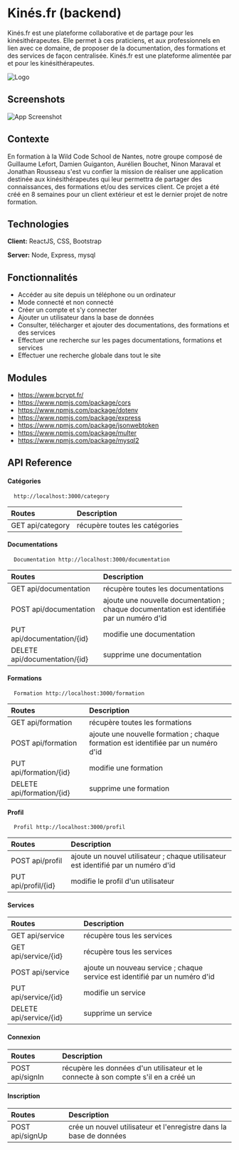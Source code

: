 # Kinés.fr (backend)

Kinés.fr est une plateforme collaborative et de partage pour les
kinésithérapeutes. Elle permet à ces praticiens, et aux
professionnels en lien avec ce domaine, de proposer de la
documentation, des formations et des services de façon centralisée.
Kinés.fr est une plateforme alimentée par et pour les
kinésithérapeutes.

![Logo](https://cdn.discordapp.com/attachments/816033799979794482/865169749759623178/logo_kineservice-removebg-preview.png (2))

    
## Screenshots

![App Screenshot](https://cdn.discordapp.com/attachments/816033799979794482/865162313383018526/screen_site_responsive-removebg-preview.png (2))

  
## Contexte

En formation à la Wild Code School de Nantes, notre groupe composé de Guillaume Lefort, Damien Guiganton, Aurélien Bouchet, Ninon Maraval et Jonathan Rousseau s'est vu confier la mission de réaliser une application destinée aux kinésithérapeutes qui leur permettra de partager des connaissances, des formations et/ou des services client. Ce projet a été créé en 8 semaines pour un client extérieur et est le dernier projet de notre formation.

  
## Technologies

**Client:** ReactJS, CSS, Bootstrap

**Server:** Node, Express, mysql

  
## Fonctionnalités

- Accéder au site depuis un téléphone ou un ordinateur
- Mode connecté et non connecté
- Créer un compte et s'y connecter
- Ajouter un utilisateur dans la base de données
- Consulter, télécharger et ajouter des documentations, des formations et des services
- Effectuer une recherche sur les pages documentations, formations et services
- Effectuer une recherche globale dans tout le site

  
## Modules

- https://www.bcrypt.fr/
- https://www.npmjs.com/package/cors
- https://www.npmjs.com/package/dotenv
- https://www.npmjs.com/package/express
- https://www.npmjs.com/package/jsonwebtoken
- https://www.npmjs.com/package/multer
- https://www.npmjs.com/package/mysql2

## API Reference

#### Catégories

```
  http://localhost:3000/category
```

| Routes | Description                |
| :-------- | :------------------------- |
| GET api/category | récupère toutes les catégories  |

#### Documentations

```
  Documentation http://localhost:3000/documentation
```

| Routes |  Description                       |
| :-------- |  :-------------------------------- |
| GET api/documentation | récupère toutes les documentations |
| POST api/documentation | ajoute une nouvelle documentation ; chaque documentation est identifiée par un numéro d'id |
| PUT api/documentation/{id} | modifie une documentation |
| DELETE api/documentation/{id} | supprime une documentation |

#### Formations

```
  Formation http://localhost:3000/formation
```

| Routes |  Description                       |
| :-------- |  :-------------------------------- |
| GET api/formation | récupère toutes les formations |
| POST api/formation | ajoute une nouvelle formation ; chaque formation est identifiée par un numéro d'id |
| PUT api/formation/{id} | modifie une formation |
| DELETE api/formation/{id} | supprime une formation |

#### Profil

```
  Profil http://localhost:3000/profil
```

| Routes |  Description                       |
| :-------- |  :-------------------------------- |
| POST api/profil | ajoute un nouvel utilisateur ; chaque utilisateur est identifié par un numéro d'id |
| PUT api/profil/{id} | modifie le profil d'un utilisateur |

#### Services

| Routes |  Description                       |
| :-------- |  :-------------------------------- |
| GET api/service | récupère tous les services |
| GET api/service/{id} | récupère tous les services |
| POST api/service | ajoute un nouveau service ; chaque service est identifié par un numéro d'id |
| PUT api/service/{id} | modifie un service |
| DELETE api/service/{id} | supprime un service |  

#### Connexion

| Routes |  Description                       |
| :-------- |  :-------------------------------- |
| POST api/signIn | récupère les données d'un utilisateur et le connecte à son compte s'il en a créé un |
 
 #### Inscription

| Routes |  Description                       |
| :-------- |  :-------------------------------- |
| POST api/signUp | crée un nouvel utilisateur et l'enregistre dans la base de données |  
